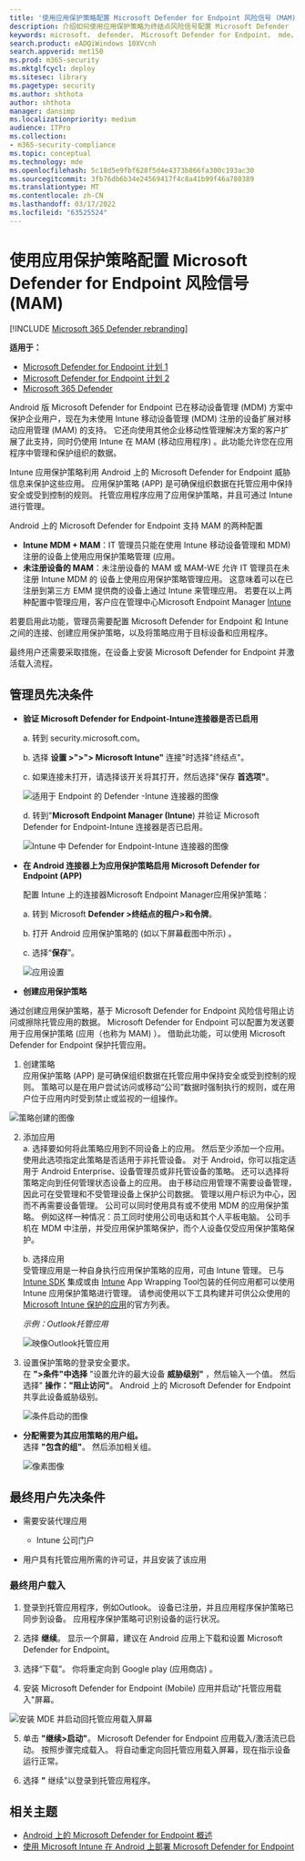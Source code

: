 ```yaml
---
title: '使用应用保护策略配置 Microsoft Defender for Endpoint 风险信号 (MAM) '
description: 介绍如何使用应用保护策略为终结点风险信号配置 Microsoft Defender
keywords: microsoft， defender， Microsoft Defender for Endpoint， mde， android， 配置， MAM， 应用保护ection 策略， 托管应用
search.product: eADQiWindows 10XVcnh
search.appverid: met150
ms.prod: m365-security
ms.mktglfcycl: deploy
ms.sitesec: library
ms.pagetype: security
ms.author: shthota
author: shthota
manager: dansimp
ms.localizationpriority: medium
audience: ITPro
ms.collection:
- m365-security-compliance
ms.topic: conceptual
ms.technology: mde
ms.openlocfilehash: 5c18d5e9fbf628f5d4e4373b866fa300c193ac30
ms.sourcegitcommit: 3fb76db6b34e24569417f4c8a41b99f46a780389
ms.translationtype: MT
ms.contentlocale: zh-CN
ms.lasthandoff: 03/17/2022
ms.locfileid: "63525524"
---
```

# <a name="configure-microsoft-defender-for-endpoint-risk-signals-using-app-protection-policies-mam"></a>使用应用保护策略配置 Microsoft Defender for Endpoint 风险信号 (MAM) 

[!INCLUDE [Microsoft 365 Defender rebranding](../../includes/microsoft-defender.md)]

**适用于：**
- [Microsoft Defender for Endpoint 计划 1](https://go.microsoft.com/fwlink/p/?linkid=2154037)
- [Microsoft Defender for Endpoint 计划 2](https://go.microsoft.com/fwlink/p/?linkid=2154037)
- [Microsoft 365 Defender](https://go.microsoft.com/fwlink/?linkid=2118804)



Android 版 Microsoft Defender for Endpoint 已在移动设备管理 (MDM) 方案中保护企业用户，现在为未使用 Intune 移动设备管理 (MDM) 注册的设备扩展对移动应用管理 (MAM) 的支持。 它还向使用其他企业移动性管理解决方案的客户扩展了此支持，同时仍使用 Intune 在 MAM (移动应用程序) 。此功能允许您在应用程序中管理和保护组织的数据。

Intune 应用保护策略利用 Android 上的 Microsoft Defender for Endpoint 威胁信息来保护这些应用。 应用保护策略 (APP) 是可确保组织数据在托管应用中保持安全或受到控制的规则。 托管应用程序应用了应用保护策略，并且可通过 Intune 进行管理。  

Android 上的 Microsoft Defender for Endpoint 支持 MAM 的两种配置
- **Intune MDM + MAM**：IT 管理员只能在使用 Intune 移动设备管理和 MDM) 注册的设备上使用应用保护策略管理 (应用。
- **未注册设备的 MAM**：未注册设备的 MAM 或 MAM-WE 允许 IT 管理员在未注册 Intune MDM 的 [](/mem/intune/app/app-protection-policy)设备上使用应用保护策略管理应用。 这意味着可以在已注册到第三方 EMM 提供商的设备上通过 Intune 来管理应用。 若要在以上两种配置中管理应用，客户应在管理中心Microsoft Endpoint Manager [Intune](https://go.microsoft.com/fwlink/?linkid=2109431)

若要启用此功能，管理员需要配置 Microsoft Defender for Endpoint 和 Intune 之间的连接、创建应用保护策略，以及将策略应用于目标设备和应用程序。 
 
最终用户还需要采取措施，在设备上安装 Microsoft Defender for Endpoint 并激活载入流程。


## <a name="admin-prerequisites"></a>管理员先决条件

- **验证 Microsoft Defender for Endpoint-Intune连接器是否已启用**

  a. 转到 security.microsoft.com。 

  b. 选择 **设置 >">"> Microsoft Intune"** 连接"时选择"终结点"。

  c. 如果连接未打开，请选择该开关将其打开，然后选择"保存 **首选项"**。

  ![适用于 Endpoint 的 Defender -Intune 连接器的图像](images/enable-intune-connection.png)

  d. 转到"**Microsoft Endpoint Manager (Intune**) 并验证 Microsoft Defender for Endpoint-Intune 连接器是否已启用。

  ![Intune 中 Defender for Endpoint-Intune 连接器的图像](images/validate-intune-connector.png)

- **在 Android 连接器上为应用保护策略启用 Microsoft Defender for Endpoint (APP)**
  
  配置 Intune 上的连接器Microsoft Endpoint Manager应用保护策略：

  a. 转到 Microsoft **Defender >终结点的租户>和令牌**。

  b. 打开 Android 应用保护策略的 (如以下屏幕截图中所示) 。

  c. 选择“**保存**”。

  ![应用设置](images/app-settings.png)

- **创建应用保护策略** 
 
通过创建应用保护策略，基于 Microsoft Defender for Endpoint 风险信号阻止访问或擦除托管应用的数据。
Microsoft Defender for Endpoint 可以配置为发送要用于应用保护策略 (应用（也称为 MAM) ）。 借助此功能，可以使用 Microsoft Defender for Endpoint 保护托管应用。

1. 创建策略 <br>
应用保护策略 (APP) 是可确保组织数据在托管应用中保持安全或受到控制的规则。 策略可以是在用户尝试访问或移动“公司”数据时强制执行的规则，或在用户位于应用内时受到禁止或监视的一组操作。 

![策略创建的图像](images/create-policy.png)

2. 添加应用 <br>
    a. 选择要如何将此策略应用到不同设备上的应用。 然后至少添加一个应用。 <br>
    使用此选项指定此策略是否适用于非托管设备。 对于 Android，你可以指定适用于 Android Enterprise、设备管理员或非托管设备的策略。 还可以选择将策略定向到任何管理状态设备上的应用。
由于移动应用管理不需要设备管理，因此可在受管理和不受管理设备上保护公司数据。 管理以用户标识为中心，因而不再需要设备管理。 公司可以同时使用具有或不使用 MDM 的应用保护策略。 例如这样一种情况：员工同时使用公司电话和其个人平板电脑。 公司手机在 MDM 中注册，并受应用保护策略保护，而个人设备仅受应用保护策略保护。

    b. 选择应用<br>
    受管理应用是一种自身执行应用保护策略的应用，可由 Intune 管理。 已与 [Intune SDK](/mem/intune/developer/app-sdk) 集成或由 [Intune](/mem/intune/developer/apps-prepare-mobile-application-management) App Wrapping Tool包装的任何应用都可以使用 Intune 应用保护策略进行管理。 请参阅使用以下工具构建并可供公众使用的 [Microsoft Intune 保护的应用](/mem/intune/apps/apps-supported-intune-apps)的官方列表。

    *示例：Outlook托管应用*

    ![映像Outlook托管应用](images/managed-app.png)

 3. 设置保护策略的登录安全要求。 <br>
在 **">条件"中选择** "设置允许的最大设备 **威胁级别"** ，然后输入一个值。 然后选择"  **操作："阻止访问"**。 Android 上的 Microsoft Defender for Endpoint 共享此设备威胁级别。

    ![条件启动的图像](images/conditional-launch.png)


- **分配需要为其应用策略的用户组。**<br>
  选择 **"包含的组"**。 然后添加相关组。 

    ![像素图像](images/assignment.png)


## <a name="end-user-prerequisites"></a>最终用户先决条件
- 需要安装代理应用
    - Intune 公司门户
    
- 用户具有托管应用所需的许可证，并且安装了该应用

### <a name="end-user-onboarding"></a>最终用户载入 

1. 登录到托管应用程序，例如Outlook。 设备已注册，并且应用程序保护策略已同步到设备。 应用程序保护策略可识别设备的运行状况。  

2. 选择 **继续**。 显示一个屏幕，建议在 Android 应用上下载和设置 Microsoft Defender for Endpoint。

3. 选择“下载”。 你将重定向到 Google play (应用商店) 。 

4.  安装 Microsoft Defender for Endpoint (Mobile) 应用并启动"托管应用载入"屏幕。

  ![安装 MDE 并启动回托管应用载入屏幕](images/download-mde.png)

5.  单击 **"继续>启动"**。 Microsoft Defender for Endpoint 应用载入/激活流已启动。 按照步骤完成载入。 将自动重定向回托管应用载入屏幕，现在指示设备运行正常。

6. 选择 **"** 继续"以登录到托管应用程序。 



## <a name="related-topics"></a>相关主题

- [Android 上的 Microsoft Defender for Endpoint 概述](microsoft-defender-endpoint-android.md)
- [使用 Microsoft Intune 在 Android 上部署 Microsoft Defender for Endpoint](android-intune.md)
